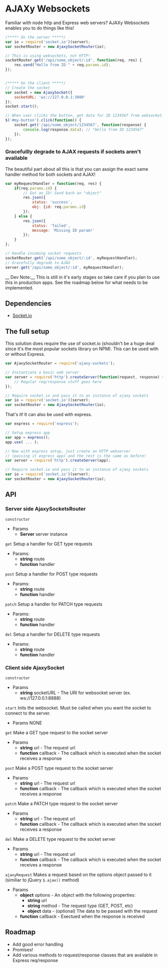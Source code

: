 # AJAXy Websockets

Familiar with node http and Express web servers? AJAXy Websockets enables you to do things like this!

```javascript
/***** On the server *****/
var io = require('socket.io')(server);
var socketRouter = new AjaxySocketRouter(io);

// This is using websockets, not HTTP!
socketRouter.get('/api/some_object/:id', function(req, res) {
    res.send("Hello from ID " + req.params.id);
});


/***** On the client *****/
// Create the socket
var socket = new AjaxySocket({
    socketURL: 'ws://127.0.0.1:3000'
});
socket.start();

// When user clicks the button, get data for ID 1234567 from websocket!
$('#my-button').click(function() {
    socket.get('/api/some_object/1234567', function(response) {
        console.log(response.data); // "Hello from ID 1234567"
    });
});
```

### Gracefullly degrade to AJAX requests if sockets aren't available
The beautiful part about all this is that you can assign the exact same handler method for both sockets and AJAX!

```javascript
var myRequestHandler = function(req, res) { 
    if(req.params.id) {
        // Got an ID! Send back an "object"
        res.json({
            status: 'success',
            obj: {id: req.params.id}
        });
    } else {
        res.json({
            status: 'failed',
            message: 'Missing ID param!'
        });
    }
};

// Handle incoming socket requests
socketRouter.get('/api/some_object/:id', myRequestHandler);
// Gracefully degrade to AJAX
server.get('/api/some_object/:id', myRequestHandler);
```

__ Dev Note:__ This is still in it's early stages so take care if you plan to use this in production apps. See the roadmap
below for what needs to be implemented.

## Dependencies

* [Socket.io](https://www.npmjs.com/package/socket.io)

## The full setup
This solution does require the use of socket.io (shouldn't be a huge deal since it's the most popular sockets library on NPM).
This can be used with or without Express.

```javascript
var AjaxySocketRouter = require('ajaxy-sockets');

// Instantiate a basic web server
var server = require('http').createServer(function(request, response) {
    // Regular req/response stuff goes here
});

// Require socket.io and pass it to an instance of ajaxy sockets
var io = require('socket.io')(server);
var socketRouter = new AjaxySocketRouter(io);

```

That's it! It can also be used with express.

```javascript
var express = require('express');

// Setup express app
var app = express();
app.use( ... );

// Now with express setup, just create an HTTP webserver 
// (passing it express app) and the rest is the same as before!
var server = require('http').createServer(app);

// Require socket.io and pass it to an instance of ajaxy sockets
var io = require('socket.io')(server);
var socketRouter = new AjaxySocketRouter(io);

```

## API

### Server side AjaxySocketsRouter

`constructor`

* Params
  * __Server__ server instance

`get`
Setup a handler for GET type requests

* Params: 
  * __string__ route
  * __function__ handler

`post`
Setup a handler for POST type requests

* Params: 
  * __string__ route
  * __function__ handler

`patch`
Setup a handler for PATCH type requests

* Params: 
  * __string__ route
  * __function__ handler

`del`
Setup a handler for DELETE type requests

* Params: 
  * __string__ route
  * __function__ handler

### Client side AjaxySocket

`constructor`

* Params
  * __string__ socketURL - The URI for websocket server (ex. ws://127.0.0.1:8888)

`start`
Inits the websocket. Must be called when you want the socket to connect to the server.

* Params NONE

`get`
Make a GET type request to the socket server

* Params
  * __string__ url - The request url
  * __function__ callback - The callback which is executed when the socket receives a response

`post`
Make a POST type request to the socket server

* Params
  * __string__ url - The request url
  * __function__ callback - The callback which is executed when the socket receives a response

`patch`
Make a PATCH type request to the socket server

* Params
  * __string__ url - The request url
  * __function__ callback - The callback which is executed when the socket receives a response

`del`
Make a DELETE type request to the socket server

* Params
  * __string__ url - The request url
  * __function__ callback - The callback which is executed when the socket receives a response

`ajaxyRequest`
Makes a request based on the options object passed to it (similiar to jQuery `$.ajax()` method)

* Params
  * __object__ options - An object with the following properties:
    * __string__ url
    * __string__ method - The request type (GET, POST, etc)
    * __object__ data - (optional) The data to be passed with the request
  * __function__ callback - Exectued when the response is received

## Roadmap

* Add good error handling
* Promises!
* Add various methods to request/response classes that are available in Express req/response
